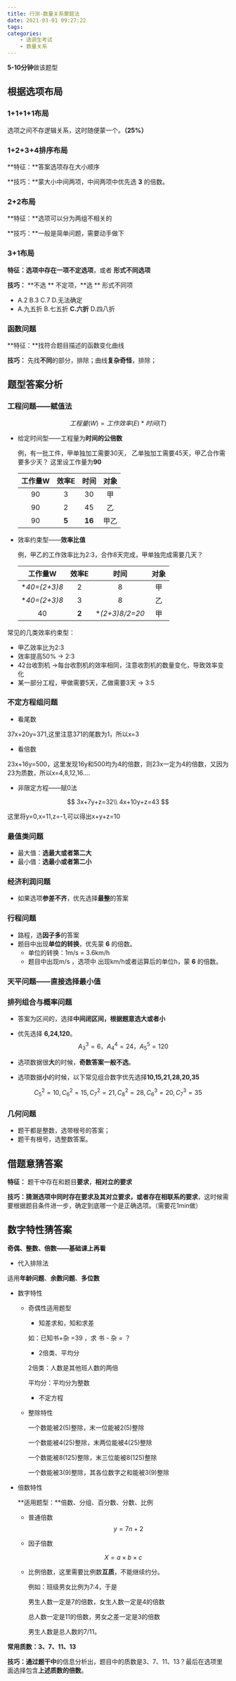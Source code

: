 ```yaml
---
title: 行测-数量关系蒙题法
date: 2021-03-01 09:27:22
tags:
categories:
	- 选调生考试
	- 数量关系
---
```


**5-10分钟**做该题型

## 根据选项布局

### 1+1+1+1布局

选项之间不存逻辑关系，这时随便蒙一个。**（25%）**

### 1+2+3+4排序布局

**特征：**答案选项存在大小顺序

**技巧：**蒙大小中间两项，中间两项中优先选  **3**  的倍数。

### 2+2布局

**特征：**选项可以分为两组不相关的

**技巧：**一般是简单问题，需要动手做下

### 3+1布局

**特征：**选项中存在一项**不定选项**，或者 **形式不同选项**

**技巧：** **不选 ** 不定项，**选 ** 形式不同项

* A.2   B.3  C.7 D.无法确定
* A.九五折   B.七五折  **C.六折** D.四八折

### 函数问题

**特征：**找符合题目描述的函数变化曲线

**技巧：** 先找**不同**的部分，排除；曲线**复杂奇怪**，排除；



## 题型答案分析

### 工程问题——赋值法

$$
工程量(W)= 工作效率(E)*时间(T)
$$

* 给定时间型——工程量为**时间的公倍数**

    例，有一批工件，甲单独加工需要30天， 乙单独加工需要45天，甲乙合作需要多少天？    这里设工作量为**90**

    | 工作量W | 效率E |  时间  | 对象 |
    | :-----: | :---: | :----: | :--: |
    |   90    |   3   |   30   |  甲  |
    |   90    |   2   |   45   |  乙  |
    |   90    | **5** | **16** | 甲乙 |

* 效率约束型——**效率比值**

    例，甲乙的工作效率比为2:3，合作8天完成，甲单独完成需要几天？

    |    工作量W     | 效率E |       时间       | 对象 |
    | :------------: | :---: | :--------------: | :--: |
    | **40=(2+3)*8** |   2   |        8         |  甲  |
    | **40=(2+3)*8** |   3   |        8         |  乙  |
    |       40       | **2** | **(2+3)*8/2=20** |  甲  |

常见的几类效率约束型：

* 甲乙效率比为2:3
* 效率提高50%  -> 2:3
* 42台收割机 ->每台收割机的效率相同，注意收割机的数量变化，导致效率变化
* 某一部分工程，甲做需要5天，乙做需要3天 -> 3:5

### 不定方程组问题

* 看尾数

37x+20y=371,这里注意371的尾数为1，所以x=3

* 看倍数

23x+16y=500，这里发现16y和500均为4的倍数，则23x一定为4的倍数，又因为23为质数，所以x=4,8,12,16....

* 非限定方程——赋0法

$$
3x+7y+z=32\\
4x+10y+z=43
$$

这里将y=0,x=11,z=-1,可以得出x+y+z=10

### 最值类问题

* 最大值：**选最大或者第二大**
* 最小值：**选最小或者第二小**

### 经济利润问题 

* 如果选项**参差不齐**，优先选择**最整**的答案

### 行程问题

* 路程，选**因子多**的答案
* 题目中出现**单位的转换**，优先蒙  **6**  的倍数。
    * 单位的转换：1m/s = 3.6km/h  
    * 题目中出现m/s ，选项中 出现km/h或者运算后的单位h，蒙  **6**  的倍数。

### 天平问题——直接选择最小值

### 排列组合与概率问题

* 答案为区间的，选择**中间闭区间，根据题意选大或者小**

* 优先选择 **6,24,120**。
    $$
    A_{3}^{3}=6，A_{4}^{4}=24，A_{5}^{5}=120
    $$

* 选项数据很**大**的时候，**奇数答案一般不选**。

* 选项数据**小**的时候，以下常见组合数字优先选择**10,15,21,28,20,35**

$$
C_{5}^{2}=10,C_{6}^{2}=15,C_{7}^{2}=21,C_{8}^{2}=28,
C_{6}^{3}=20,C_{7}^{3}=35
$$

### 几何问题

* 题干都是整数，选带根号的答案；
* 题干有根号，选整数答案。



## 借题意猜答案

**特征：** 题干中存在和题目**要求**，**相对立的要求**

**技巧：**猜测选项中同时存在**要求及其对立要求，或者存在相联系的要求**，这时候需要根据题目条件进一步，确定到底哪一个是正确选项。（需要花1min做）



## 数字特性猜答案

**奇偶、整数、倍数——基础课上再看**

* 代入排除法

适用**年龄问题**、**余数问题**、**多位数**

* 数字特性
    * 奇偶性适用题型

        * 知差求和，知和求差

        如：已知书+杂 =39 ，求 书 - 杂 = ？

        * 2倍类、平均分

        2倍类：人数是其他班人数的两倍

        平均分：平均分为整数

        * 不定方程

    * 整除特性

        一个数能被2(5)整除，末一位能被2(5)整除

        一个数能被4(25)整除，末两位能被4(25)整除

        一个数能被8(125)整除，末三位能被8(125)整除

        一个数能被3(9)整除，其各位数字之和能被3(9)整除

* 倍数特性

    **适用题型：**倍数、分组、百分数、分数、比例

    * 普通倍数
        $$
        y=7n+2
        $$

    * 因子倍数

    $$
    X=a×b×c
    $$

    * 比例倍数，这里需要比例数**互质**，不能继续约分。

        例如：班级男女比例为7:4，于是

        男生人数一定是7的倍数，女生人数一定是4的倍数

        总人数一定是11的倍数，男女之差一定是3的倍数

        男生人数是总人数的7/11。

        

**常用质数：3、7、11、13**

**技巧：**通过**题干中**的信息分析出，题目中的质数是3、7、11、13？最后在选项里面选择包含**上述质数的倍数**。